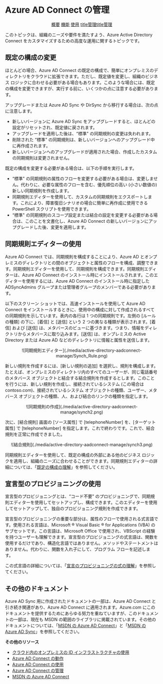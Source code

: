 <properties 
	pageTitle="Azure AD Connect の管理" 
	description="Azure AD Connect の既定の構成と運用タスクを拡張する方法について説明します。" 
	services="active-directory" 
	documentationCenter="" 
	authors="billmath" 
	manager="terrylan" 
	editor="lisatoft"/>

<tags 
	ms.service="active-directory" 
	ms.workload="identity" 
	ms.tgt_pltfrm="na" 
	ms.devlang="na" 
	ms.topic="article" 
	ms.date="04/02/2015" 
	ms.author="billmath"/>

# Azure AD Connect の管理 


<center><div class="dev-center-tutorial-selector sublanding">
<a href="/ja-jp/documentation/articles/active-directory-aadconnect/" title="概要" class="current">概要</a> <a href="/ja-jp/documentation/articles/active-directory-aadconnect-how-it-works/" title="機能">機能</a> <a href="/ja-jp/documentation/articles/active-directory-aadconnect-get-started/" title="使用">使用</a> <a href="/ja-jp/documentation/articles/active-directory-aadconnect-get-manage/" title="">title管理title管理</a></div></center>


このトピックは、組織のニーズや要件を満たすよう、Azure Active Directory Connect をカスタマイズするための高度な運用に関するトピックです。

## 既定の構成の変更
ほとんどの場合、Azure AD Connect の既定の構成で、簡単にオンプレミスのディレクトリをクラウドに拡張できます。ただし、既定値を変更し、組織のビジネス ロジックに合わせる必要がある場合もあります。このような場合には、既定の構成を変更できますが、実行する前に、いくつかの点に注意する必要があります。

アップグレードまたは Azure AD Sync や DirSync から移行する場合は、次の点に注意します。

- 新しいバージョンに Azure AD Sync をアップグレードすると、ほとんどの設定がリセットされ、既定値に戻されます。
- アップグレードを適用した後は、“標準" の同期規則の変更は失われます。
- 削除された “標準" の同期規則は、新しいバージョンへのアップグレード中に再作成されます。
- 新しいバージョンへのアップグレードが適用された場合、作成したカスタムの同期規則は変更されません。

既定の構成を変更する必要がある場合は、以下の手順を実行します。

- “標準" の同期規則の属性のフローを変更する必要がある場合は、変更しません。代わりに、必要な属性のフローを含む、優先順位の高い (小さい数値の) 新しい同期規則を作成します。
- 同期規則エディターを使用して、カスタムの同期規則をエクスポートします。これにより、障害復旧シナリオの場合に簡単に再作成に使用できる PowerShell スクリプトを使用できます。
- “標準" の同期規則のスコープ設定または結合の設定を変更する必要がある場合は、このことを文書化し、Azure AD Connect の新しいバージョンにアップグレードした後、変更を適用します。






 

## 同期規則エディターの使用

Azure AD Connect では、同期規則を構成することにより、Azure AD とオンプレミスのディレクトリとの間のオブジェクトと属性のフローを構成、調整できます。同期規則エディターを使用して、同期規則を構成できます。同期規則エディターは、Azure AD Connect のインストール時にインストールされます。このエディターを使用するには、Azure AD Connect のインストール時に指定した ADSyncAdmins グループまたは管理者グループのメンバーである必要があります。

以下のスクリーン ショットでは、高速インストールを使用して Azure AD Connect をインストールするときに、使用中の構成に対して作成されるすべての同期規則を示しています。表内の各行は 1 つの同期規則です。左側の [ルールの種類] の下に、[着信] と [送信] という 2 つの異なる種類が表示されます。[着信] および [送信] は、メタバースのビューに基づきます。つまり、情報をディレクトリからメタバースに取り込みます。[送信] は、オンプレミスの Active Directory または Azure AD などのディレクトリに情報と属性を送信します。

<center>![同期規則エディター](./media/active-directory-aadconnect-manage/Synch_Rule.png) </center>

新しい規則を作成するには、[新しい規則の追加] を選択し、規則を構成します。たとえば、オンプレミスのディレクトリ内のすべてのユーザーが、同じ電話番号のメタバース オブジェクトと結合する結合規則を作成するとします。このことを行うには、新しい規則を作成し、接続されているシステム (この場合は contoso.com)、接続されているシステム オブジェクトの種類、ユーザー、メタバース オブジェクトの種類、人、および結合のリンクの種類を指定します。

<center>![同期規則の作成](./media/active-directory-aadconnect-manage/synch2.png) </center>


次に、[結合規則] 画面の [ソース属性] で [telephoneNumber] を、[ターゲット属性] で [telephoneNumber] を指定します。これで終わりです。これで、結合規則を正常に作成できました。

<center>![結合規則](./media/active-directory-aadconnect-manage/synch3.png) </center>

同期規則エディターを使用して、既定の構成の外部にある他のビジネス ロジックを適用し、組織のニーズに合わせることができます。同期規則エディターの詳細については、「[既定の構成の理解](https://msdn.microsoft.com/library/azure/dn800963.aspx)」を参照してください。


## 宣言型のプロビジョニングの使用 
宣言型のプロビジョニングとは、“コード不要" のプロビジョニングで、同期規則エディターを使用してセットアップし、構成できます。このエディターを使用してセットアップして、独自のプロビジョニング規則を作成できます。

宣言型のプロビジョニングの重要な部分は、属性のフローで使用される式言語です。使用される言語は、Microsoft ® Visual Basic ® for Applications (VBA) のサブセットです。この言語は、Microsoft Office で使用され、VBScript の経験を持つユーザーも理解できます。宣言型のプロビジョニングの式言語は、関数を使用するだけであり、構造化言語ではありません。メソッドやステートメントはありません。代わりに、関数を入れ子にして、プログラム フローを記述します。

この式言語の詳細については、「[宣言のプロビジョニングの式の理解](https://msdn.microsoft.com/library/azure/dn801048.aspx)」を参照してください。

## その他のドキュメント
Azure AD Sync 用に作成されたドキュメントの一部は、Azure AD Connect と引き続き関連があり、Azure AD Connect に適用されます。Azure.com にこのドキュメントを提供するためにあらゆる努力を重ねていますが、このドキュメントの一部は、現在も MSDN の範囲のライブラリに掲載されています。その他のドキュメントについては、「[MSDN の Azure AD Connect](https://msdn.microsoft.com/library/azure/dn832695.aspx)」と「[MSDN の Azure AD Sync](https://msdn.microsoft.com/library/azure/dn790204.aspx)」を参照してください。

**その他のリソース**

* [クラウド内のオンプレミスの ID インフラストラクチャの使用](active-directory-aadconnect-whatis.md)
* [Azure AD Connect の動作](active-directory-aadconnect-howitworks.md)
* [Azure AD Connect の使用](active-directory-aadconnect-getstarted.md)
* [Azure AD Connect の管理](active-directory-aadconnect-manage.md)
* [MSDN の Azure AD Connect](https://msdn.microsoft.com/library/azure/dn832695.aspx)

<!---HONumber=58-->